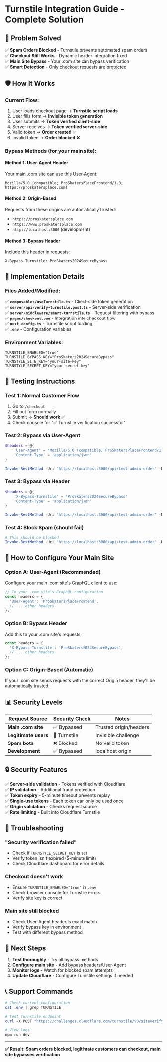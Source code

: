 # Turnstile Integration Guide - Complete Solution

## 🎯 **Problem Solved**

✅ **Spam Orders Blocked** - Turnstile prevents automated spam orders  
✅ **Checkout Still Works** - Dynamic header integration fixed  
✅ **Main Site Bypass** - Your .com site can bypass verification  
✅ **Smart Detection** - Only checkout requests are protected

## 🛡️ **How It Works**

### **Current Flow:**

1. User loads checkout page → **Turnstile script loads**
2. User fills form → **Invisible token generation**
3. User submits → **Token verified client-side**
4. Server receives → **Token verified server-side**
5. Valid token → **Order created** ✅
6. Invalid token → **Order blocked** ❌

### **Bypass Methods (for your main site):**

#### **Method 1: User-Agent Header**

Your main .com site can use this User-Agent:

```
Mozilla/5.0 (compatible; ProSkatersPlaceFrontend/1.0; https://proskatersplace.com)
```

#### **Method 2: Origin-Based**

Requests from these origins are automatically trusted:

- `https://proskatersplace.com`
- `https://www.proskatersplace.com`
- `http://localhost:3000` (development)

#### **Method 3: Bypass Header**

Include this header in requests:

```
X-Bypass-Turnstile: ProSkaters2024SecureBypass
```

## 🔧 **Implementation Details**

### **Files Added/Modified:**

✅ **`composables/useTurnstile.ts`** - Client-side token generation  
✅ **`server/api/verify-turnstile.post.ts`** - Server-side verification  
✅ **`server/middleware/smart-turnstile.ts`** - Request filtering with bypass  
✅ **`pages/checkout.vue`** - Integration into checkout flow  
✅ **`nuxt.config.ts`** - Turnstile script loading  
✅ **`.env`** - Configuration variables

### **Environment Variables:**

```env
TURNSTILE_ENABLED="true"
TURNSTILE_BYPASS_KEY="ProSkaters2024SecureBypass"
TURNSTYLE_SITE_KEY="your-site-key"
TURNSTYLE_SECRET_KEY="your-secret-key"
```

## 🧪 **Testing Instructions**

### **Test 1: Normal Customer Flow**

1. Go to `/checkout`
2. Fill out form normally
3. Submit → **Should work** ✅
4. Check console for "✅ Turnstile verification successful"

### **Test 2: Bypass via User-Agent**

```powershell
$headers = @{
    'User-Agent' = 'Mozilla/5.0 (compatible; ProSkatersPlaceFrontend/1.0; https://proskatersplace.com)'
    'Content-Type' = 'application/json'
}

Invoke-RestMethod -Uri "https://localhost:3000/api/test-admin-order" -Method Post -Headers $headers -Body "{}"
```

### **Test 3: Bypass via Header**

```powershell
$headers = @{
    'X-Bypass-Turnstile' = 'ProSkaters2024SecureBypass'
    'Content-Type' = 'application/json'
}

Invoke-RestMethod -Uri "https://localhost:3000/api/test-admin-order" -Method Post -Headers $headers -Body "{}"
```

### **Test 4: Block Spam (should fail)**

```powershell
# This should be blocked
Invoke-RestMethod -Uri "https://localhost:3000/api/test-admin-order" -Method Post -ContentType "application/json" -Body "{}"
```

## 🚀 **How to Configure Your Main Site**

### **Option A: User-Agent (Recommended)**

Configure your main .com site's GraphQL client to use:

```javascript
// In your .com site's GraphQL configuration
const headers = {
  'User-Agent': 'ProSkatersPlaceFrontend',
  // ... other headers
};
```

### **Option B: Bypass Header**

Add this to your .com site's requests:

```javascript
const headers = {
  'X-Bypass-Turnstile': 'ProSkaters2024SecureBypass',
  // ... other headers
};
```

### **Option C: Origin-Based (Automatic)**

If your .com site sends requests with the correct Origin header, they'll be automatically trusted.

## 📊 **Security Levels**

| Request Source       | Security Check | Notes                  |
| -------------------- | -------------- | ---------------------- |
| **Main .com site**   | ✅ Bypassed    | Trusted origin/headers |
| **Legitimate users** | 🔐 Turnstile   | Invisible challenge    |
| **Spam bots**        | ❌ Blocked     | No valid token         |
| **Development**      | ✅ Bypassed    | localhost origin       |

## 🔒 **Security Features**

✅ **Server-side validation** - Tokens verified with Cloudflare  
✅ **IP validation** - Additional fraud protection  
✅ **Token expiry** - 5-minute timeout prevents replay  
✅ **Single-use tokens** - Each token can only be used once  
✅ **Origin validation** - Checks request source  
✅ **Rate limiting** - Built into Cloudflare Turnstile

## 🐛 **Troubleshooting**

### **"Security verification failed"**

- Check if `TURNSTYLE_SECRET_KEY` is set
- Verify token isn't expired (5-minute limit)
- Check Cloudflare dashboard for error details

### **Checkout doesn't work**

- Ensure `TURNSTILE_ENABLED="true"` in `.env`
- Check browser console for Turnstile errors
- Verify site key is correct

### **Main site still blocked**

- Check User-Agent header is exact match
- Verify bypass key in environment
- Test with different bypass method

## 🎉 **Next Steps**

1. **Test thoroughly** - Try all bypass methods
2. **Configure main site** - Add bypass headers/User-Agent
3. **Monitor logs** - Watch for blocked spam attempts
4. **Update Cloudflare** - Configure Turnstile settings if needed

## 📞 **Support Commands**

```powershell
# Check current configuration
cat .env | grep TURNSTILE

# Test Turnstile endpoint
curl -X POST "https://challenges.cloudflare.com/turnstile/v0/siteverify"

# View logs
npm run dev
```

---

**✅ Result: Spam orders blocked, legitimate customers can checkout, main site bypasses verification**
